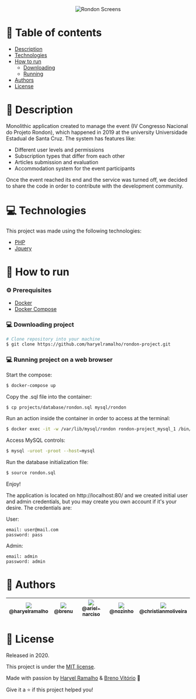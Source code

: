 <!--<div align="center">
  <img width="400px" src="https://github.com/haryelramalho/rondon-project/blob/master/projects/assets/images/logo_navbar.svg" alt"Rondon" title="Rondon" />
</div>

<!--<br/>-->

<div align="center">
  <img src="https://github.com/haryelramalho/rondon-project/blob/master/projects/assets/images/screens-rondon.png" alt="Rondon Screens" title="Screens" />
</div>

# :pushpin: Table of contents

- [Description](#pencil-description)
- [Technologies](#computer-technologies)
- [How to run](#construction_worker-how-to-run)
  - [Downloading](#computer-downloading-project)
  - [Running](#computer-running-project-on-a-web-browser)
- [Authors](#handshake-authors)
- [License](#closed_book-license)

# :pencil: Description

<div>
    Monolithic application created to manage the event (IV Congresso Nacional do Projeto Rondon), which happened in 2019 at the university Universidade Estadual de Santa Cruz. The system has features like:

- Different user levels and permissions
- Subscription types that differ from each other
- Articles submission and evaluation
- Accommodation system for the event participants

Once the event reached its end and the service was turned off, we decided to share the code in order to contribute with the development community.

</div>

# :computer: Technologies

This project was made using the following technologies:

<ul>
  <li><a href="https://www.php.net/">PHP</a></li>
  <li><a href="https://jquery.com/">Jquery</a></li>
</ul>

# :construction_worker: How to run

### :gear: Prerequisites

<ul>
  <li><a href="https://docs.docker.com/get-docker/">Docker</a></li>
  <li><a href="https://docs.docker.com/compose/gettingstarted/">Docker Compose</a></li>
</ul>

### :computer: Downloading project

```bash
# Clone repository into your machine
$ git clone https://github.com/haryelramalho/rondon-project.git
```

### 💻 Running project on a web browser

Start the compose:

```bash
$ docker-compose up
```

Copy the .sql file into the container:

```bash
$ cp projects/database/rondon.sql mysql/rondon
```

Run an action inside the container in order to access at the terminal:

```bash
$ docker exec -it -w /var/lib/mysql/rondon rondon-project_mysql_1 /bin/bash
```

Access MySQL controls:

```bash
$ mysql -uroot -proot --host=mysql
```

Run the database initialization file:

```bash
$ source rondon.sql
```

Enjoy!

The application is located on http://localhost:80/ and we created initial user and admin credentials, but you may create you own account if it's your desire. The credentials are:

User:
```
email: user@mail.com
password: pass
```

Admin:
```
email: admin
password: admin
```

# :handshake: Authors

| [<img src="https://avatars2.githubusercontent.com/u/38708454?v=3&s=115"><br><sub>@haryelramalho</sub>](https://github.com/haryelramalho) | [<img src="https://avatars1.githubusercontent.com/u/31571238?v=3&s=115"><br><sub>@brenu</sub>](https://github.com/brenu) | [<img src="https://avatars1.githubusercontent.com/u/32274254?s=115&v=3"><br><sub>@ariel-narciso</sub>](https://github.com/ariel-narciso) | [<img src="https://avatars0.githubusercontent.com/u/43353102?s=115&v=3"><br><sub>@nozinho</sub>](https://github.com/nozinho) | [<img src="https://avatars0.githubusercontent.com/u/27397817?s=115&v=3"><br><sub>@christianmoliveira</sub>](https://github.com/christianmoliveira) |
| :--------------------------------------------------------------------------------------------------------------------------------------: | :----------------------------------------------------------------------------------------------------------------------: | :--------------------------------------------------------------------------------------------------------------------------------------: | :--------------------------------------------------------------------------------------------------------------------------: | :------------------------------------------------------------------------------------------------------------------------------------------------: |


# :closed_book: License

Released in 2020.

This project is under the [MIT license](https://github.com/haryelramalho/rondon-project/blob/master/LICENSE).

Made with passion by [Haryel Ramalho](https://github.com/haryelramalho) & [Breno Vitório](https://github.com/brenu) 🚀

Give it a ⭐️ if this project helped you!
